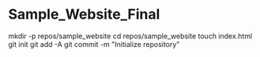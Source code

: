 # Sample_Website_Final
mkdir -p repos/sample_website
cd repos/sample_website
touch index.html
git init
git add -A
git commit -m "Initialize repository"
